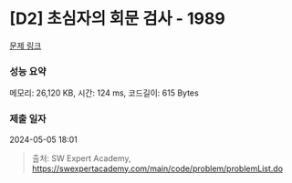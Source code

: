 # [D2] 초심자의 회문 검사 - 1989 

[문제 링크](https://swexpertacademy.com/main/code/problem/problemDetail.do?contestProbId=AV5PyTLqAf4DFAUq) 

### 성능 요약

메모리: 26,120 KB, 시간: 124 ms, 코드길이: 615 Bytes

### 제출 일자

2024-05-05 18:01



> 출처: SW Expert Academy, https://swexpertacademy.com/main/code/problem/problemList.do